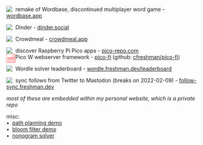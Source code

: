 remake of Wordbase, discontinued multiplayer word game -
[<img align="left" src="https://wordbase.app/raw/wordbase/favicon.png" width="24">wordbase.app](https://wordbase.app)  

Dinder -
[<img align="left" src="https://freshman.dev/raw/dinder/icon.png" width="24">dinder.social](https://dinder.social) 

Crowdmeal -
[<img align="left" src="https://freshman.dev/raw/crowdmeal/icon.png" width="24">crowdmeal.app](https://crowdmeal.app) 

discover Raspberry Pi Pico apps -
[<img align="left" src="https://freshman.dev/raw/pico-repo/icon.png" width="24">pico-repo.com](https://pico-repo.com)  
[<img align="left" src="https://raw.githubusercontent.com/cfreshman/pico-fi/master/src/public/icon.png" width="24">](https://pico-repo.com/fi) Pico W webserver framework - [pico-fi](https://pico-repo.com/fi) (github: [cfreshman/pico-fi](https://github.com/cfreshman/pico-fi))  

Wordle solver leaderboard -
[<img align="left" src="https://freshman.dev/icon.png" width="24">wordle.freshman.dev/leaderboard](https://wordle.freshman.dev/leaderboard)  

sync follows from Twitter to Mastodon (breaks on 2022-02-09) -
[<img align="left" src="https://freshman.dev/raw/follow-sync/icon.png" width="24">follow-sync.freshman.dev](https://follow-sync.freshman.dev)   

_most of these are embedded within my personal website, which is a private repo_  

misc:  
•&nbsp; [path planning demo](https://paths.freshman.dev)  
•&nbsp; [bloom filter demo](https://bloom.freshman.dev)  
•&nbsp; [nonogram solver](https://nonogram.freshman.dev)  
